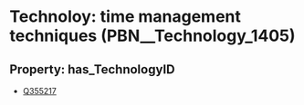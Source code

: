 # Technoloy: __time management techniques__ (PBN__Technology_1405)

## Property: has_TechnologyID

* [Q355217](Q355217)

